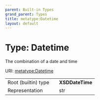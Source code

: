 ```yaml
---
parent: Built-in Types
grand_parent: Types
title: metatype:Datetime
layout: default
---
```


# Type: Datetime


The combination of a date and time

URI: [metatype:Datetime](https://csolink.github.io/csolinkml/docs/types/Datetime)

|  |  |  |
| --- | --- | --- |
| Root (builtin) type | | **XSDDateTime** |
| Representation | | str |

